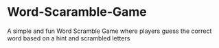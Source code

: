 # Word-Scaramble-Game
A simple and fun Word Scramble Game where players guess the correct word based on a hint and scrambled letters
